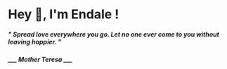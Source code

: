 <h1 title="head"> Hey 👋, I'm Endale !</h1>

**<h5><i>" Spread love everywhere you go. Let no one ever come to you without leaving happier. "</i></h5>**

*<b>___ Mother Teresa ___</b>*
